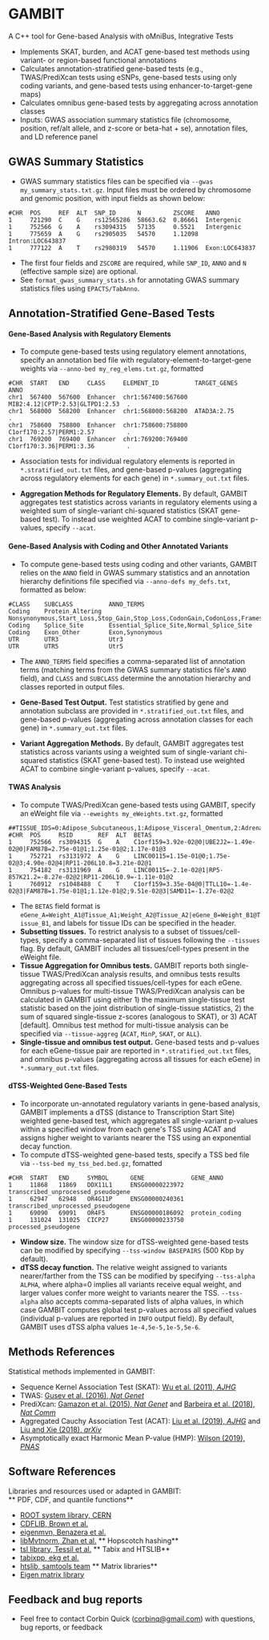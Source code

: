 # GAMBIT

A C++ tool for Gene-based Analysis with oMniBus, Integrative Tests

- Implements SKAT, burden, and ACAT gene-based test methods using variant- or region-based functional annotations
- Calculates annotation-stratified gene-based tests (e.g., TWAS/PrediXcan tests using eSNPs, gene-based tests using only coding variants, and gene-based tests using enhancer-to-target-gene maps)
- Calculates omnibus gene-based tests by aggregating across annotation classes
- Inputs: GWAS association summary statistics file (chromosome, position, ref/alt allele, and z-score or beta-hat + se), annotation files, and LD reference panel


## GWAS Summary Statistics

- GWAS summary statistics files can be specified via `--gwas my_summary_stats.txt.gz`. Input files must be ordered by chromosome and genomic position, with input fields as shown below:

```
#CHR  POS     REF  ALT  SNP_ID      N         ZSCORE   ANNO
1     721290  C    G    rs12565286  58663.62  0.86661  Intergenic
1     752566  G    A    rs3094315   57135     0.5521   Intergenic
1     775659  A    G    rs2905035   54570     1.12098  Intron:LOC643837
1     777122  A    T    rs2980319   54570     1.11906  Exon:LOC643837
```

- The first four fields and `ZSCORE` are required, while `SNP_ID`, `ANNO` and `N` (effective sample size) are optional. 
- See `format_gwas_summary_stats.sh` for annotating GWAS summary statistics files using `EPACTS/TabAnno`.

## Annotation-Stratified Gene-Based Tests

#### Gene-Based Analysis with Regulatory Elements
- To compute gene-based tests using regulatory element annotations, specify an annotation bed file with regulatory-element-to-target-gene weights via `--anno-bed my_reg_elems.txt.gz`, formatted

```
#CHR  START   END     CLASS     ELEMENT_ID          TARGET_GENES                     ANNO
chr1  567400  567600  Enhancer  chr1:567400:567600  MIB2:4.12|CPTP:2.53|GLTPD1:2.53  .
chr1  568000  568200  Enhancer  chr1:568000:568200  ATAD3A:2.75                      .
chr1  758600  758800  Enhancer  chr1:758600:758800  C1orf170:2.57|PERM1:2.57         .
chr1  769200  769400  Enhancer  chr1:769200:769400  C1orf170:3.36|PERM1:3.36         .
```

- Association tests for individual regulatory elements is reported in `*.stratified_out.txt` files, and gene-based p-values (aggregating across regulatory elements for each gene) in `*.summary_out.txt` files.

- **Aggregation Methods for Regulatory Elements.** By default, GAMBIT aggregates test statistics across variants in regulatory elements using a weighted sum of single-variant chi-squared statistics (SKAT gene-based test).  To instead use weighted ACAT to combine single-variant p-values, specify `--acat`.

#### Gene-Based Analysis with Coding and Other Annotated Variants 

- To compute gene-based tests using coding and other variants, GAMBIT relies on the `ANNO` field in GWAS summary statistics and an annotation hierarchy definitions file specified via `--anno-defs my_defs.txt`, formatted as below:

```
#CLASS    SUBCLASS          ANNO_TERMS
Coding    Protein_Altering  Nonsynonymous,Start_Loss,Stop_Gain,Stop_Loss,CodonGain,CodonLoss,Frameshift
Coding    Splice_Site       Essential_Splice_Site,Normal_Splice_Site
Coding    Exon_Other        Exon,Synonymous
UTR       UTR3              Utr3
UTR       UTR5              Utr5
```

- The `ANNO_TERMS` field specifies a comma-separated list of annotation terms (matching terms from the GWAS summary statistics file's `ANNO` field), and `CLASS` and `SUBCLASS` determine the annotation hierarchy and classes reported in output files. 

- **Gene-Based Test Output.** Test statistics stratified by gene and annotation subclass are provided in `*.stratified_out.txt` files, and gene-based p-values (aggregating across annotation classes for each gene) in `*.summary_out.txt` files.

- **Variant Aggregation Methods.** By default, GAMBIT aggregates test statistics across variants using a weighted sum of single-variant chi-squared statistics (SKAT gene-based test).  To instead use weighted ACAT to combine single-variant p-values, specify `--acat`.

#### TWAS Analysis
- To compute TWAS/PrediXcan gene-based tests using GAMBIT, specify an eWeight file via `--eweights my_eWeights.txt.gz`, formatted

```
##TISSUE_IDS=0:Adipose_Subcutaneous,1:Adipose_Visceral_Omentum,2:Adrenal_Gland,3:Artery_Aorta
#CHR  POS     RSID       REF  ALT  BETAS
1     752566  rs3094315  G    A    C1orf159=3.92e-02@0|UBE2J2=-1.49e-02@0|FAM87B=2.75e-01@1;1.25e-01@2;1.17e-01@3
1     752721  rs3131972  A    G    LINC00115=1.15e-01@0;1.75e-02@3;4.90e-02@4|RP11-206L10.8=3.21e-02@1
1     754182  rs3131969  A    G    LINC00115=-2.1e-02@1|RP5-857K21.2=-8.27e-02@2|RP11-206L10.9=-1.11e-01@2
1     760912  rs1048488  C    T    C1orf159=3.35e-04@0|TTLL10=-1.4e-02@3|FAM87B=1.75e-01@1;1.12e-01@2;9.51e-02@3|SAMD11=-1.27e-02@2
```

- The `BETAS` field format is `eGene_A=Weight_A1@Tissue_A1;Weight_A2@Tissue_A2|eGene_B=Weight_B1@Tissue_B1`, and labels for tissue IDs can be specified in the header. 
- **Subsetting tissues.** To restrict analysis to a subset of tissues/cell-types, specify a comma-separated list of tissues following the `--tissues` flag. By default, GAMBIT includes all tissues/cell-types present in the eWeight file. 
- **Tissue Aggregation for Omnibus tests.** GAMBIT reports both single-tissue TWAS/PrediXcan analysis results, and omnibus tests results aggregating across all specified tissues/cell-types for each eGene. Omnibus p-values for multi-tissue TWAS/PrediXcan analysis can be calculated in GAMBIT using either 1) the maximum single-tissue test statistic based on the joint distribution of single-tissue statistics, 2) the sum of squared single-tissue z-scores (analogous to SKAT), or 3) ACAT [default]. Omnibus test method for multi-tissue analysis can be specified via `--tissue-aggreg` (`ACAT`, `MinP`, `SKAT`, or `ALL`).
- **Single-tissue and omnibus test output.** Gene-based tests and p-values for each eGene-tissue pair are reported in `*.stratified_out.txt` files, and omnibus p-values (aggregating across all tissues for each eGene) in `*.summary_out.txt` files.

#### dTSS-Weighted Gene-Based Tests
- To incorporate un-annotated regulatory variants in gene-based analysis, GAMBIT implements a dTSS (distance to Transcription Start Site) weighted gene-based test, which aggregates all single-variant p-values within a specified window from each gene's TSS using ACAT and assigns higher weight to variants nearer the TSS using an exponential decay function. 
- To compute dTSS-weighted gene-based tests, specify a TSS bed file via `--tss-bed my_tss_bed.bed.gz`, fomatted 

```
#CHR  START   END     SYMBOL      GENE             GENE_ANNO
1     11868   11869   DDX11L1     ENSG00000223972  transcribed_unprocessed_pseudogene
1     62947   62948   OR4G11P     ENSG00000240361  transcribed_unprocessed_pseudogene
1     69090   69091   OR4F5       ENSG00000186092  protein_coding
1     131024  131025  CICP27      ENSG00000233750  processed_pseudogene
```

- **Window size.** The window size for dTSS-weighted gene-based tests can be modified by specifying `--tss-window BASEPAIRS` (500 Kbp by default).
- **dTSS decay function.** The relative weight assigned to variants nearer/farther from the TSS can be modified by specifying `--tss-alpha ALPHA`, where alpha=0 implies all variants receive equal weight, and larger values confer more weight to variants nearer the TSS. `--tss-alpha` also accepts comma-separated lists of alpha values, in which case GAMBIT computes global test p-values across all specified values (individual p-values are reported in `INFO` output field). By default, GAMBIT uses dTSS alpha values `1e-4,5e-5,1e-5,5e-6`. 

## Methods References

Statistical methods implemented in GAMBIT:
- Sequence Kernel Association Test (SKAT): [Wu et al. (2011), *AJHG*](https://doi.org/10.1016/j.ajhg.2011.05.029)
- TWAS: [Gusev et al. (2016), *Nat Genet*](https://www.nature.com/articles/ng.3506)
- PrediXcan: [Gamazon et al. (2015), *Nat Genet*](https://www.nature.com/articles/ng.3367) and [Barbeira et al. (2018), *Nat Comm*](https://www.nature.com/articles/s41467-018-03621-1)
- Aggregated Cauchy Association Test (ACAT): [Liu et al. (2019), *AJHG*](https://doi.org/10.1016/j.ajhg.2019.01.002) and [Liu and Xie (2018), *arXiv*](https://arxiv.org/abs/1808.09011)
- Asymptotically exact Harmonic Mean P-value (HMP): [Wilson (2019), *PNAS*](https://doi.org/10.1073/pnas.1814092116)

## Software References

Libraries and resources used or adapted in GAMBIT:<br/>
** PDF, CDF, and quantile functions**<br/>
- [ROOT system library, CERN](https://root.cern.ch/)
- [CDFLIB, Brown et al.](https://people.sc.fsu.edu/~jburkardt/cpp_src/cdflib/cdflib.html)
- [eigenmvn, Benazera et al.](https://github.com/beniz/eigenmvn)
- [libMvtnorm, Zhan et al.](https://github.com/zhanxw/libMvtnorm)
** Hopscotch hashing**<br/>
- [tsl library, Tessil et al.](https://github.com/Tessil/hopscotch-map)
** Tabix and HTSLIB**<br/>
- [tabixpp, ekg et al.](https://github.com/ekg/tabixpp)
- [htslib, samtools team](https://github.com/samtools/htslib)
** Matrix libraries**<br/>
- [Eigen matrix library](http://eigen.tuxfamily.org)

## Feedback and bug reports

- Feel free to contact Corbin Quick (corbinq@gmail.com) with questions, bug reports, or feedback

